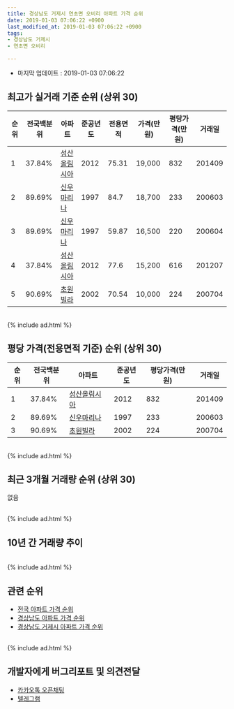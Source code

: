 ```yaml
---
title: 경상남도 거제시 연초면 오비리 아파트 가격 순위
date: 2019-01-03 07:06:22 +0900
last_modified_at: 2019-01-03 07:06:22 +0900
tags:
- 경상남도 거제시
- 연초면 오비리

---
```


* 마지막 업데이트 : 2019-01-03 07:06:22

## 최고가 실거래 기준 순위 (상위 30)


|순위|전국백분위|아파트|준공년도|전용면적|가격(만원)|평당가격(만원)|거래일|
|---|---|---|---|---|---|---|---|
|1|37.84%|[성산올림시아](https://search.naver.com/search.naver?query=%EA%B2%BD%EC%83%81%EB%82%A8%EB%8F%84+%EA%B1%B0%EC%A0%9C%EC%8B%9C+%EC%97%B0%EC%B4%88%EB%A9%B4+%EC%98%A4%EB%B9%84%EB%A6%AC+%EC%84%B1%EC%82%B0%EC%98%AC%EB%A6%BC%EC%8B%9C%EC%95%84)|2012|75.31|19,000|832|201409|
|2|89.69%|[신우마리나](https://search.naver.com/search.naver?query=%EA%B2%BD%EC%83%81%EB%82%A8%EB%8F%84+%EA%B1%B0%EC%A0%9C%EC%8B%9C+%EC%97%B0%EC%B4%88%EB%A9%B4+%EC%98%A4%EB%B9%84%EB%A6%AC+%EC%8B%A0%EC%9A%B0%EB%A7%88%EB%A6%AC%EB%82%98)|1997|84.7|18,700|233|200603|
|3|89.69%|[신우마리나](https://search.naver.com/search.naver?query=%EA%B2%BD%EC%83%81%EB%82%A8%EB%8F%84+%EA%B1%B0%EC%A0%9C%EC%8B%9C+%EC%97%B0%EC%B4%88%EB%A9%B4+%EC%98%A4%EB%B9%84%EB%A6%AC+%EC%8B%A0%EC%9A%B0%EB%A7%88%EB%A6%AC%EB%82%98)|1997|59.87|16,500|220|200604|
|4|37.84%|[성산올림시아](https://search.naver.com/search.naver?query=%EA%B2%BD%EC%83%81%EB%82%A8%EB%8F%84+%EA%B1%B0%EC%A0%9C%EC%8B%9C+%EC%97%B0%EC%B4%88%EB%A9%B4+%EC%98%A4%EB%B9%84%EB%A6%AC+%EC%84%B1%EC%82%B0%EC%98%AC%EB%A6%BC%EC%8B%9C%EC%95%84)|2012|77.6|15,200|616|201207|
|5|90.69%|[초원빌라](https://search.naver.com/search.naver?query=%EA%B2%BD%EC%83%81%EB%82%A8%EB%8F%84+%EA%B1%B0%EC%A0%9C%EC%8B%9C+%EC%97%B0%EC%B4%88%EB%A9%B4+%EC%98%A4%EB%B9%84%EB%A6%AC+%EC%B4%88%EC%9B%90%EB%B9%8C%EB%9D%BC)|2002|70.54|10,000|224|200704|


<br>
{% include ad.html %}
<br>

## 평당 가격(전용면적 기준) 순위 (상위 30)


|순위|전국백분위|아파트|준공년도|평당가격(만원)|거래일|
|---|---|---|---|---|---|
|1|37.84%|[성산올림시아](https://search.naver.com/search.naver?query=%EA%B2%BD%EC%83%81%EB%82%A8%EB%8F%84+%EA%B1%B0%EC%A0%9C%EC%8B%9C+%EC%97%B0%EC%B4%88%EB%A9%B4+%EC%98%A4%EB%B9%84%EB%A6%AC+%EC%84%B1%EC%82%B0%EC%98%AC%EB%A6%BC%EC%8B%9C%EC%95%84)|2012|832|201409|
|2|89.69%|[신우마리나](https://search.naver.com/search.naver?query=%EA%B2%BD%EC%83%81%EB%82%A8%EB%8F%84+%EA%B1%B0%EC%A0%9C%EC%8B%9C+%EC%97%B0%EC%B4%88%EB%A9%B4+%EC%98%A4%EB%B9%84%EB%A6%AC+%EC%8B%A0%EC%9A%B0%EB%A7%88%EB%A6%AC%EB%82%98)|1997|233|200603|
|3|90.69%|[초원빌라](https://search.naver.com/search.naver?query=%EA%B2%BD%EC%83%81%EB%82%A8%EB%8F%84+%EA%B1%B0%EC%A0%9C%EC%8B%9C+%EC%97%B0%EC%B4%88%EB%A9%B4+%EC%98%A4%EB%B9%84%EB%A6%AC+%EC%B4%88%EC%9B%90%EB%B9%8C%EB%9D%BC)|2002|224|200704|


<br>
{% include ad.html %}
<br>

## 최근 3개월 거래량 순위 (상위 30)

없음

<br>
{% include ad.html %}
<br>

## 10년 간 거래량 추이


<div style="width:100%;">
    <canvas id="deal_progress" height="250"></canvas>
</div>

<script>
new Chart(document.getElementById("deal_progress"), {
    type: 'line',
    data: {
        labels: ['200901','200902','200903','200904','200905','200906','200907','200908','200909','200910','200911','200912','201001','201002','201003','201004','201005','201006','201007','201008','201009','201010','201011','201012','201101','201102','201103','201104','201105','201106','201107','201108','201109','201110','201111','201112','201201','201202','201203','201204','201205','201206','201207','201208','201209','201210','201211','201212','201301','201302','201303','201304','201305','201306','201307','201308','201309','201310','201311','201312','201401','201402','201403','201404','201405','201406','201407','201408','201409','201410','201411','201412','201501','201502','201503','201504','201505','201506','201507','201508','201509','201510','201511','201512','201601','201602','201603','201604','201605','201606','201607','201608','201609','201610','201611','201612','201701','201702','201703','201704','201705','201706','201707','201708','201709','201710','201711','201712','201801','201802','201803','201804','201805','201806','201807','201808','201809','201810','201811','201812','201901'],
        datasets: [{
            label: '실거래 수',
            pointRadius: 1,
            data: [3, 0, 1, 6, 5, 2, 7, 2, 2, 3, 3, 1, 1, 1, 5, 3, 5, 2, 3, 1, 3, 4, 5, 3, 6, 8, 7, 6, 2, 6, 1, 3, 5, 3, 3, 1, 3, 1, 3, 1, 0, 4, 3, 2, 1, 5, 1, 0, 1, 4, 5, 3, 1, 1, 5, 4, 1, 9, 2, 7, 6, 6, 9, 9, 5, 5, 5, 1, 5, 1, 1, 4, 4, 3, 5, 0, 2, 1, 1, 2, 0, 5, 3, 0, 4, 5, 7, 3, 0, 2, 3, 3, 4, 0, 0, 1, 0, 2, 2, 1, 0, 0, 1, 1, 1, 0, 0, 0, 0, 0, 0, 2, 0, 0, 2, 0, 2, 0, 0, 0, 0],
            borderColor: "rgba(255, 201, 14, 1)",
            backgroundColor: "rgba(255, 201, 14, 0.5)",
            fill: true,
        }]
    },
    options: {
        responsive: true,
        title: {
            display: true,
            text: '10년간 거래량 추이'
        },
        tooltips: {
            mode: 'index',
            intersect: false,
        },
        hover: {
            mode: 'nearest',
            intersect: true
        },
        scales: {
            xAxes: [{
                display: true,
                scaleLabel: {
                    display: true,
                    labelString: '년/월'
                }
            }],
            yAxes: [{
                display: true,
                ticks: {
                    suggestedMin: 0,
                },
                scaleLabel: {
                    display: true,
                    labelString: '실거래 수'
                }
            }]
        }
    }
});

</script>


<br>
{% include ad.html %}
<br>

## 관련 순위

- [전국 아파트 가격 순위](https://inasie.github.io/apt-ranking/전국)
- [경상남도 아파트 가격 순위](https://inasie.github.io/apt-ranking/경상남도)
- [경상남도 거제시 아파트 가격 순위](https://inasie.github.io/apt-ranking/경상남도-거제시)


<br>
{% include ad.html %}
<br>

## 개발자에게 버그리포트 및 의견전달

- [카카오톡 오픈채팅](https://open.kakao.com/o/gLJUAP4)
- [텔레그램](https://t.me/inasie)

